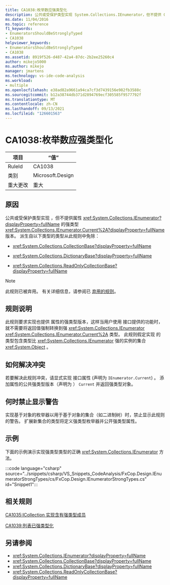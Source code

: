 ```yaml
---
title: CA1038:枚举数应强类型化
description: 公共或受保护类型实现 System.Collections.IEnumerator，但不提供 Current 属性的强类型版本。
ms.date: 11/04/2016
ms.topic: reference
f1_keywords:
- EnumeratorsShouldBeStronglyTyped
- CA1038
helpviewer_keywords:
- EnumeratorsShouldBeStronglyTyped
- CA1038
ms.assetid: 8919f526-d487-42a4-87dc-2b2ee25260c4
author: mikejo5000
ms.author: mikejo
manager: jmartens
ms.technology: vs-ide-code-analysis
ms.workload:
- multiple
ms.openlocfilehash: e38ad82a9661a94ca7cf3d7439156e982fb3588c
ms.sourcegitcommit: b12a38744db371d2894769ecf305585f9577792f
ms.translationtype: MT
ms.contentlocale: zh-CN
ms.lasthandoff: 09/13/2021
ms.locfileid: "126601563"
---
```

# <a name="ca1038-enumerators-should-be-strongly-typed"></a>CA1038:枚举数应强类型化

|项目|“值”|
|-|-|
|RuleId|CA1038|
|类别|Microsoft.Design|
|重大更改|重大|

## <a name="cause"></a>原因
公共或受保护类型实现 ，但不提供属性 <xref:System.Collections.IEnumerator?displayProperty=fullName> 的强类型 <xref:System.Collections.IEnumerator.Current%2A?displayProperty=fullName> 版本。 派生自以下类型的类型从此规则中免除：

- <xref:System.Collections.CollectionBase?displayProperty=fullName>

- <xref:System.Collections.DictionaryBase?displayProperty=fullName>

- <xref:System.Collections.ReadOnlyCollectionBase?displayProperty=fullName>

> [!NOTE]
> 此规则已被弃用。 有关详细信息，请参阅已 [弃用的规则](fxcop-unported-deprecated-rules.md)。

## <a name="rule-description"></a>规则说明
此规则要求实现也提供 属性的强类型版本，这样当用户使用 接口提供的功能时，就不需要将返回值强制转换到强 <xref:System.Collections.IEnumerator> <xref:System.Collections.IEnumerator.Current%2A> 类型。 此规则假定实现 的类型包含类型比 <xref:System.Collections.IEnumerator> 强的实例的集合 <xref:System.Object> 。

## <a name="how-to-fix-violations"></a>如何解决冲突
若要解决此规则冲突，请显式实现 接口属性 (声明为 `IEnumerator.Current`) 。 添加属性的公共强类型版本（声明为 ） `Current` 并返回强类型对象。

## <a name="when-to-suppress-warnings"></a>何时禁止显示警告
实现基于对象的枚举器以用于基于对象的集合（如二进制树）时，禁止显示此规则的警告。 扩展新集合的类型将定义强类型枚举器并公开强类型属性。

## <a name="example"></a>示例
下面的示例演示实现强类型类型的正确 <xref:System.Collections.IEnumerator> 方法。

:::code language="csharp" source="../snippets/csharp/VS_Snippets_CodeAnalysis/FxCop.Design.IEnumeratorStrongTypes/cs/FxCop.Design.IEnumeratorStrongTypes.cs" id="Snippet1":::

## <a name="related-rules"></a>相关规则
[CA1035:ICollection 实现含有强类型成员](../code-quality/ca1035.md)

[CA1039:列表已强类型化](../code-quality/ca1039.md)

## <a name="see-also"></a>另请参阅

- <xref:System.Collections.IEnumerator?displayProperty=fullName>
- <xref:System.Collections.CollectionBase?displayProperty=fullName>
- <xref:System.Collections.DictionaryBase?displayProperty=fullName>
- <xref:System.Collections.ReadOnlyCollectionBase?displayProperty=fullName>
